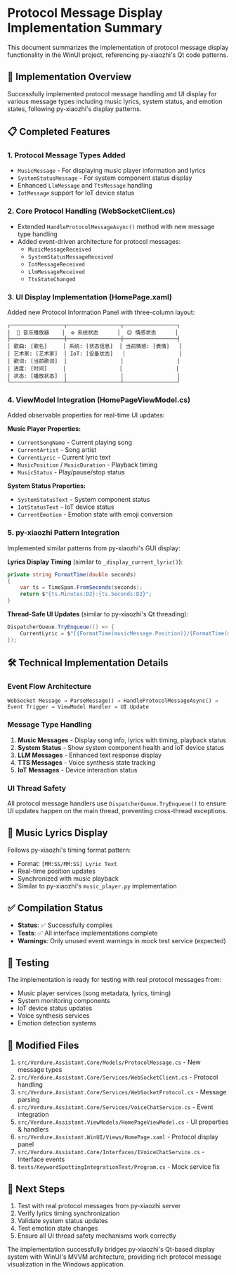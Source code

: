 # Protocol Message Display Implementation Summary

This document summarizes the implementation of protocol message display functionality in the WinUI project, referencing py-xiaozhi's Qt code patterns.

## 🎯 Implementation Overview

Successfully implemented protocol message handling and UI display for various message types including music lyrics, system status, and emotion states, following py-xiaozhi's display patterns.

## 📋 Completed Features

### 1. **Protocol Message Types Added**
- `MusicMessage` - For displaying music player information and lyrics
- `SystemStatusMessage` - For system component status display
- Enhanced `LlmMessage` and `TtsMessage` handling
- `IotMessage` support for IoT device status

### 2. **Core Protocol Handling** (WebSocketClient.cs)
- Extended `HandleProtocolMessageAsync()` method with new message type handling
- Added event-driven architecture for protocol messages:
  - `MusicMessageReceived`
  - `SystemStatusMessageReceived`  
  - `IotMessageReceived`
  - `LlmMessageReceived`
  - `TtsStateChanged`

### 3. **UI Display Implementation** (HomePage.xaml)
Added new Protocol Information Panel with three-column layout:

```
┌─────────────────┬─────────────────┬─────────────────┐
│  🎵 音乐播放器    │  ⚙️ 系统状态      │  😊 情感状态      │
├─────────────────┼─────────────────┼─────────────────┤
│ 歌曲: [歌名]     │ 系统: [状态信息]  │ 当前情感: [表情]   │
│ 艺术家: [艺术家]  │ IoT: [设备状态]   │                 │
│ 歌词: [当前歌词]  │                 │                 │
│ 进度: [时间]     │                 │                 │
│ 状态: [播放状态]  │                 │                 │
└─────────────────┴─────────────────┴─────────────────┘
```

### 4. **ViewModel Integration** (HomePageViewModel.cs)
Added observable properties for real-time UI updates:

**Music Player Properties:**
- `CurrentSongName` - Current playing song
- `CurrentArtist` - Song artist
- `CurrentLyric` - Current lyric text
- `MusicPosition` / `MusicDuration` - Playback timing
- `MusicStatus` - Play/pause/stop status

**System Status Properties:**
- `SystemStatusText` - System component status
- `IotStatusText` - IoT device status
- `CurrentEmotion` - Emotion state with emoji conversion

### 5. **py-xiaozhi Pattern Integration**
Implemented similar patterns from py-xiaozhi's GUI display:

**Lyrics Display Timing** (similar to `_display_current_lyric()`):
```csharp
private string FormatTime(double seconds)
{
    var ts = TimeSpan.FromSeconds(seconds);
    return $"{ts.Minutes:D2}:{ts.Seconds:D2}";
}
```

**Thread-Safe UI Updates** (similar to py-xiaozhi's Qt threading):
```csharp
DispatcherQueue.TryEnqueue(() => {
    CurrentLyric = $"[{FormatTime(musicMessage.Position)}/{FormatTime(musicMessage.Duration)}] {musicMessage.Lyric}";
});
```

## 🛠️ Technical Implementation Details

### Event Flow Architecture
```
WebSocket Message → ParseMessage() → HandleProtocolMessageAsync() → Event Trigger → ViewModel Handler → UI Update
```

### Message Type Handling
1. **Music Messages** - Display song info, lyrics with timing, playback status
2. **System Status** - Show system component health and IoT device status  
3. **LLM Messages** - Enhanced text response display
4. **TTS Messages** - Voice synthesis state tracking
5. **IoT Messages** - Device interaction status

### UI Thread Safety
All protocol message handlers use `DispatcherQueue.TryEnqueue()` to ensure UI updates happen on the main thread, preventing cross-thread exceptions.

## 🎵 Music Lyrics Display

Follows py-xiaozhi's timing format pattern:
- Format: `[MM:SS/MM:SS] Lyric Text`
- Real-time position updates
- Synchronized with music playback
- Similar to py-xiaozhi's `music_player.py` implementation

## ✅ Compilation Status

- **Status**: ✅ Successfully compiles
- **Tests**: ✅ All interface implementations complete
- **Warnings**: Only unused event warnings in mock test service (expected)

## 🚀 Testing

The implementation is ready for testing with real protocol messages from:
- Music player services (song metadata, lyrics, timing)
- System monitoring components
- IoT device status updates
- Voice synthesis services
- Emotion detection systems

## 📁 Modified Files

1. `src/Verdure.Assistant.Core/Models/ProtocolMessage.cs` - New message types
2. `src/Verdure.Assistant.Core/Services/WebSocketClient.cs` - Protocol handling
3. `src/Verdure.Assistant.Core/Services/WebSocketProtocol.cs` - Message parsing
4. `src/Verdure.Assistant.Core/Services/VoiceChatService.cs` - Event integration
5. `src/Verdure.Assistant.ViewModels/HomePageViewModel.cs` - UI properties & handlers
6. `src/Verdure.Assistant.WinUI/Views/HomePage.xaml` - Protocol display panel
7. `src/Verdure.Assistant.Core/Interfaces/IVoiceChatService.cs` - Interface events
8. `tests/KeywordSpottingIntegrationTest/Program.cs` - Mock service fix

## 🎯 Next Steps

1. Test with real protocol messages from py-xiaozhi server
2. Verify lyrics timing synchronization
3. Validate system status updates
4. Test emotion state changes
5. Ensure all UI thread safety mechanisms work correctly

The implementation successfully bridges py-xiaozhi's Qt-based display system with WinUI's MVVM architecture, providing rich protocol message visualization in the Windows application.
